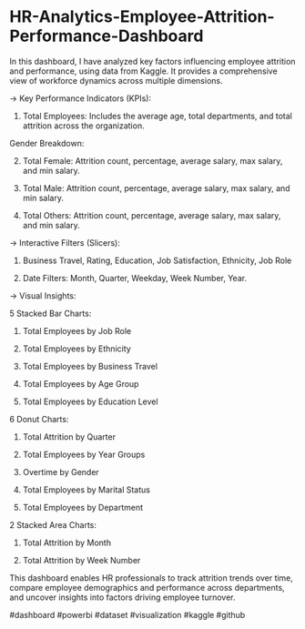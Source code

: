 # HR-Analytics-Employee-Attrition-Performance-Dashboard

In this dashboard, I have analyzed key factors influencing employee attrition and performance, using data from Kaggle. It provides a comprehensive view of workforce dynamics across multiple dimensions.


-> Key Performance Indicators (KPIs):

 1.  Total Employees: Includes the average age, total departments, and total  attrition across the organization.

Gender Breakdown:

2. Total Female: Attrition count, percentage, average salary, max salary, and min salary.

3. Total Male: Attrition count, percentage, average salary, max salary, and min salary.

4. Total Others: Attrition count, percentage, average salary, max salary, and min salary.


-> Interactive Filters (Slicers):

1. Business Travel, Rating, Education, Job Satisfaction, Ethnicity, Job Role

2. Date Filters: Month, Quarter, Weekday, Week Number, Year.


-> Visual Insights:

5 Stacked Bar Charts:

1. Total Employees by Job Role

2. Total Employees by Ethnicity

3. Total Employees by Business Travel

4. Total Employees by Age Group

5. Total Employees by Education Level


6 Donut Charts:

1. Total Attrition by Quarter

2. Total Employees by Year Groups

3. Overtime by Gender

4. Total Employees by Marital Status

5. Total Employees by Department


2 Stacked Area Charts:

1. Total Attrition by Month

2. Total Attrition by Week Number


This dashboard enables HR professionals to track attrition trends over time, compare employee demographics and performance across departments, and uncover insights into factors driving employee turnover.


#dashboard #powerbi #dataset #visualization #kaggle #github
